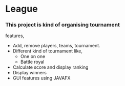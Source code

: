 # League
### This project is kind of organising tournament
features,
*	Add, remove players, teams, tournament.
*	Different kind of tournament like,
	*	One on one
	*	Battle royal
* Calculate score and display ranking
* Display winners
* GUI features using JAVAFX
